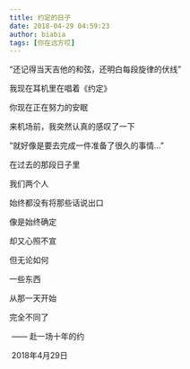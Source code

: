 ```yaml
---
title: 约定的日子
date: 2018-04-29 04:59:23
author: biabia
tags: [你在远方哎]
---
```




“还记得当天吉他的和弦，还明白每段旋律的伏线”

我现在耳机里在唱着《约定》

你现在正在努力的安眠

来机场前，我突然认真的感叹了一下

”就好像是要去完成一件准备了很久的事情...”

在过去的那段日子里

我们两个人 

始终都没有将那些话说出口

像是始终确定  

却又心照不宣

但无论如何   

一些东西

从那一天开始

完全不同了

 

​                                                                                      —— 赴一场十年的约

​                                                                                           2018年4月29日